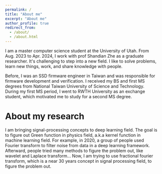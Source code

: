 ```yaml
---
permalink: /
title: "About me"
excerpt: "About me"
author_profile: true
redirect_from: 
  - /about/
  - /about.html
---
```


I am a master computer science student at the University of Utah. From Aug. 2023 to Apr. 2024, I work with prof Shandian Zhe as a graduate researcher. It's challenging to step into a new field. I like to solve problems, learn new things, work, and share knowledge with people.

Before, I was an SSD firmware engineer in Taiwan and was responsible for firmware development and verification. I received my BS and first MS degrees from National Taiwan University of Science and Technology. During my first MS period, I went to RWTH University as an exchange student, which motivated me to study for a second MS degree.

About my research
======
I am bringing signal-processing concepts to deep learning field.
The goal is to figure out Green function in physics field,  a.k.a kernel function in machine learning field.
For example, in 2020, a group of people used Fourier transform to filter noise from data in a deep learning framework.
Afterward, people tried many methods to figure the problem out, like wavelet and Laplace transform...
Now, I am trying to use fractional fourier transform, which is a near 30 years concept in signal processing field, to figure the problem out.
